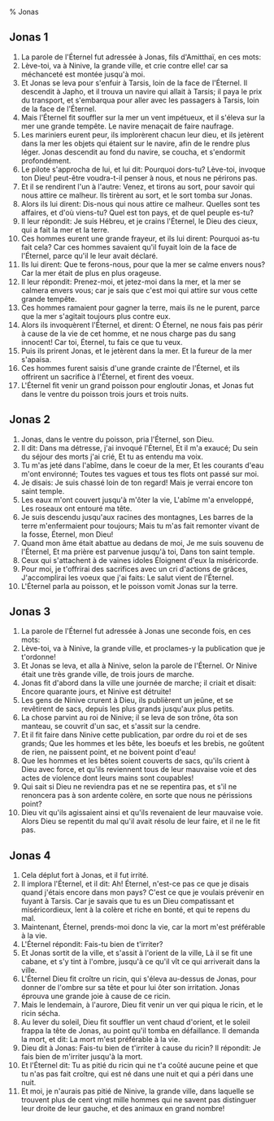 % Jonas

## Jonas 1
1. La parole de l'&Eacute;ternel fut adress&eacute;e &agrave; Jonas, fils d'Amittha&iuml;, en ces mots:
2. L&egrave;ve-toi, va &agrave; Ninive, la grande ville, et crie contre elle! car sa m&eacute;chancet&eacute; est mont&eacute;e jusqu'&agrave; moi.
3. Et Jonas se leva pour s'enfuir &agrave; Tarsis, loin de la face de l'&Eacute;ternel. Il descendit &agrave; Japho, et il trouva un navire qui allait &agrave; Tarsis; il paya le prix du transport, et s'embarqua pour aller avec les passagers &agrave; Tarsis, loin de la face de l'&Eacute;ternel.
4. Mais l'&Eacute;ternel fit souffler sur la mer un vent imp&eacute;tueux, et il s'&eacute;leva sur la mer une grande temp&ecirc;te. Le navire mena&ccedil;ait de faire naufrage.
5. Les mariniers eurent peur, ils implor&egrave;rent chacun leur dieu, et ils jet&egrave;rent dans la mer les objets qui &eacute;taient sur le navire, afin de le rendre plus l&eacute;ger. Jonas descendit au fond du navire, se coucha, et s'endormit profond&eacute;ment.
6. Le pilote s'approcha de lui, et lui dit: Pourquoi dors-tu? L&egrave;ve-toi, invoque ton Dieu! peut-&ecirc;tre voudra-t-il penser &agrave; nous, et nous ne p&eacute;rirons pas.
7. Et il se rendirent l'un &agrave; l'autre: Venez, et tirons au sort, pour savoir qui nous attire ce malheur. Ils tir&egrave;rent au sort, et le sort tomba sur Jonas.
8. Alors ils lui dirent: Dis-nous qui nous attire ce malheur. Quelles sont tes affaires, et d'o&ugrave; viens-tu? Quel est ton pays, et de quel peuple es-tu?
9. Il leur r&eacute;pondit: Je suis H&eacute;breu, et je crains l'&Eacute;ternel, le Dieu des cieux, qui a fait la mer et la terre.
10. Ces hommes eurent une grande frayeur, et ils lui dirent: Pourquoi as-tu fait cela? Car ces hommes savaient qu'il fuyait loin de la face de l'&Eacute;ternel, parce qu'il le leur avait d&eacute;clar&eacute;.
11. Ils lui dirent: Que te ferons-nous, pour que la mer se calme envers nous? Car la mer &eacute;tait de plus en plus orageuse.
12. Il leur r&eacute;pondit: Prenez-moi, et jetez-moi dans la mer, et la mer se calmera envers vous; car je sais que c'est moi qui attire sur vous cette grande temp&ecirc;te.
13. Ces hommes ramaient pour gagner la terre, mais ils ne le purent, parce que la mer s'agitait toujours plus contre eux.
14. Alors ils invoqu&egrave;rent l'&Eacute;ternel, et dirent: O &Eacute;ternel, ne nous fais pas p&eacute;rir &agrave; cause de la vie de cet homme, et ne nous charge pas du sang innocent! Car toi, &Eacute;ternel, tu fais ce que tu veux.
15. Puis ils prirent Jonas, et le jet&egrave;rent dans la mer. Et la fureur de la mer s'apaisa.
16. Ces hommes furent saisis d'une grande crainte de l'&Eacute;ternel, et ils offrirent un sacrifice &agrave; l'&Eacute;ternel, et firent des voeux.
17. L'&Eacute;ternel fit venir un grand poisson pour engloutir Jonas, et Jonas fut dans le ventre du poisson trois jours et trois nuits.

## Jonas 2
1. Jonas, dans le ventre du poisson, pria l'&Eacute;ternel, son Dieu.
2. Il dit: Dans ma d&eacute;tresse, j'ai invoqu&eacute; l'&Eacute;ternel, Et il m'a exauc&eacute;; Du sein du s&eacute;jour des morts j'ai cri&eacute;, Et tu as entendu ma voix.
3. Tu m'as jet&eacute; dans l'ab&icirc;me, dans le coeur de la mer, Et les courants d'eau m'ont environn&eacute;; Toutes tes vagues et tous tes flots ont pass&eacute; sur moi.
4. Je disais: Je suis chass&eacute; loin de ton regard! Mais je verrai encore ton saint temple.
5. Les eaux m'ont couvert jusqu'&agrave; m'&ocirc;ter la vie, L'ab&icirc;me m'a envelopp&eacute;, Les roseaux ont entour&eacute; ma t&ecirc;te.
6. Je suis descendu jusqu'aux racines des montagnes, Les barres de la terre m'enfermaient pour toujours; Mais tu m'as fait remonter vivant de la fosse, &Eacute;ternel, mon Dieu!
7. Quand mon &acirc;me &eacute;tait abattue au dedans de moi, Je me suis souvenu de l'&Eacute;ternel, Et ma pri&egrave;re est parvenue jusqu'&agrave; toi, Dans ton saint temple.
8. Ceux qui s'attachent &agrave; de vaines idoles &Eacute;loignent d'eux la mis&eacute;ricorde.
9. Pour moi, je t'offrirai des sacrifices avec un cri d'actions de gr&acirc;ces, J'accomplirai les voeux que j'ai faits: Le salut vient de l'&Eacute;ternel.
10. L'&Eacute;ternel parla au poisson, et le poisson vomit Jonas sur la terre.

## Jonas 3
1. La parole de l'&Eacute;ternel fut adress&eacute;e &agrave; Jonas une seconde fois, en ces mots:
2. L&egrave;ve-toi, va &agrave; Ninive, la grande ville, et proclames-y la publication que je t'ordonne!
3. Et Jonas se leva, et alla &agrave; Ninive, selon la parole de l'&Eacute;ternel. Or Ninive &eacute;tait une tr&egrave;s grande ville, de trois jours de marche.
4. Jonas fit d'abord dans la ville une journ&eacute;e de marche; il criait et disait: Encore quarante jours, et Ninive est d&eacute;truite!
5. Les gens de Ninive crurent &agrave; Dieu, ils publi&egrave;rent un je&ucirc;ne, et se rev&ecirc;tirent de sacs, depuis les plus grands jusqu'aux plus petits.
6. La chose parvint au roi de Ninive; il se leva de son tr&ocirc;ne, &ocirc;ta son manteau, se couvrit d'un sac, et s'assit sur la cendre.
7. Et il fit faire dans Ninive cette publication, par ordre du roi et de ses grands; Que les hommes et les b&ecirc;te, les boeufs et les brebis, ne go&ucirc;tent de rien, ne paissent point, et ne boivent point d'eau!
8. Que les hommes et les b&ecirc;tes soient couverts de sacs, qu'ils crient &agrave; Dieu avec force, et qu'ils reviennent tous de leur mauvaise voie et des actes de violence dont leurs mains sont coupables!
9. Qui sait si Dieu ne reviendra pas et ne se repentira pas, et s'il ne renoncera pas &agrave; son ardente col&egrave;re, en sorte que nous ne p&eacute;rissions point?
10. Dieu vit qu'ils agissaient ainsi et qu'ils revenaient de leur mauvaise voie. Alors Dieu se repentit du mal qu'il avait r&eacute;solu de leur faire, et il ne le fit pas.

## Jonas 4
1. Cela d&eacute;plut fort &agrave; Jonas, et il fut irrit&eacute;.
2. Il implora l'&Eacute;ternel, et il dit: Ah! &Eacute;ternel, n'est-ce pas ce que je disais quand j'&eacute;tais encore dans mon pays? C'est ce que je voulais pr&eacute;venir en fuyant &agrave; Tarsis. Car je savais que tu es un Dieu compatissant et mis&eacute;ricordieux, lent &agrave; la col&egrave;re et riche en bont&eacute;, et qui te repens du mal.
3. Maintenant, &Eacute;ternel, prends-moi donc la vie, car la mort m'est pr&eacute;f&eacute;rable &agrave; la vie.
4. L'&Eacute;ternel r&eacute;pondit: Fais-tu bien de t'irriter?
5. Et Jonas sortit de la ville, et s'assit &agrave; l'orient de la ville, L&agrave; il se fit une cabane, et s'y tint &agrave; l'ombre, jusqu'&agrave; ce qu'il v&icirc;t ce qui arriverait dans la ville.
6. L'&Eacute;ternel Dieu fit cro&icirc;tre un ricin, qui s'&eacute;leva au-dessus de Jonas, pour donner de l'ombre sur sa t&ecirc;te et pour lui &ocirc;ter son irritation. Jonas &eacute;prouva une grande joie &agrave; cause de ce ricin.
7. Mais le lendemain, &agrave; l'aurore, Dieu fit venir un ver qui piqua le ricin, et le ricin s&eacute;cha.
8. Au lever du soleil, Dieu fit souffler un vent chaud d'orient, et le soleil frappa la t&ecirc;te de Jonas, au point qu'il tomba en d&eacute;faillance. Il demanda la mort, et dit: La mort m'est pr&eacute;f&eacute;rable &agrave; la vie.
9. Dieu dit &agrave; Jonas: Fais-tu bien de t'irriter &agrave; cause du ricin? Il r&eacute;pondit: Je fais bien de m'irriter jusqu'&agrave; la mort.
10. Et l'&Eacute;ternel dit: Tu as piti&eacute; du ricin qui ne t'a co&ucirc;t&eacute; aucune peine et que tu n'as pas fait cro&icirc;tre, qui est n&eacute; dans une nuit et qui a p&eacute;ri dans une nuit.
11. Et moi, je n'aurais pas piti&eacute; de Ninive, la grande ville, dans laquelle se trouvent plus de cent vingt mille hommes qui ne savent pas distinguer leur droite de leur gauche, et des animaux en grand nombre!

